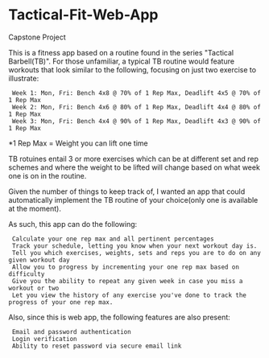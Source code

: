# Tactical-Fit-Web-App
Capstone Project

This is a fitness app based on a routine found in the series "Tactical Barbell(TB)". For those unfamiliar, a typical TB
routine would feature workouts that look similar to the following, focusing on just two exercise to illustrate:

     Week 1: Mon, Fri: Bench 4x8 @ 70% of 1 Rep Max, Deadlift 4x5 @ 70% of 1 Rep Max      
     Week 2: Mon, Fri: Bench 4x6 @ 80% of 1 Rep Max, Deadlift 4x4 @ 80% of 1 Rep Max
     Week 3: Mon, Fri: Bench 4x4 @ 90% of 1 Rep Max, Deadlift 4x3 @ 90% of 1 Rep Max

*1 Rep Max = Weight you can lift one time

TB rotuines entail 3 or more exercises which can be at different set and rep schemes and where the weight to be lifted will
change based on what week one is on in the routine. 

Given the number of things to keep track of, I wanted an app that could automatically implement the TB routine 
of your choice(only one is available at the moment).

As such, this app can do the following:

     Calculate your one rep max and all pertinent percentages
     Track your schedule, letting you know when your next workout day is.
     Tell you which exercises, weights, sets and reps you are to do on any given workout day
     Allow you to progress by incrementing your one rep max based on difficulty
     Give you the ability to repeat any given week in case you miss a workout or two
     Let you view the history of any exercise you've done to track the progress of your one rep max.

Also, since this is web app, the following features are also present:
             
     Email and password authentication
     Login verification
     Ability to reset password via secure email link


